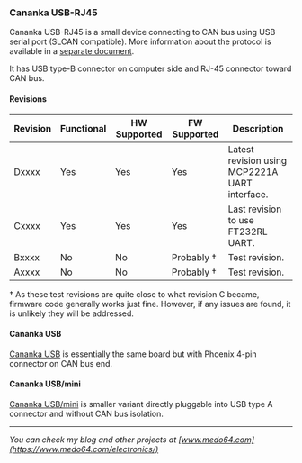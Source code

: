 ### Cananka USB-RJ45 ###

Cananka USB-RJ45 is a small device connecting to CAN bus using USB serial port
(SLCAN compatible). More information about the protocol is available in a
[separate document](../USB/PROTOCOL.md).

It has USB type-B connector on computer side and RJ-45 connector toward CAN bus.


#### Revisions ####

| Revision | Functional | HW Supported | FW Supported | Description                                    |
|----------|------------|--------------|--------------|------------------------------------------------|
| Dxxxx    | Yes        | Yes          | Yes          | Latest revision using MCP2221A UART interface. |
| Cxxxx    | Yes        | Yes          | Yes          | Last revision to use FT232RL UART.             |
| Bxxxx    | No         | No           | Probably †   | Test revision.                                 |
| Axxxx    | No         | No           | Probably †   | Test revision.                                 |

† As these test revisions are quite close to what revision C became, firmware
code generally works just fine. However, if any issues are found, it is unlikely
they will be addressed.


#### Cananka USB ####

[Cananka USB](README.md) is essentially the same board but with Phoenix 4-pin
connector on CAN bus end.


#### Cananka USB/mini ####

[Cananka USB/mini](README-mini.md) is smaller variant directly pluggable into
USB type A connector and without CAN bus isolation.

---

*You can check my blog and other projects at [www.medo64.com](https://www.medo64.com/electronics/)*
